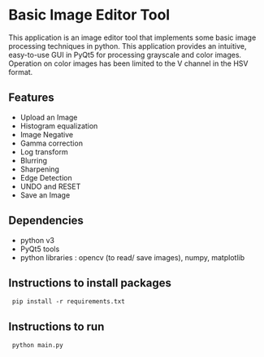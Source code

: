 
# Basic Image Editor Tool

This application is an image editor tool that implements some basic image processing techniques in python. This application provides an intuitive, easy-to-use GUI in PyQt5 for processing grayscale and color images. Operation on color images has been limited to the V channel in the HSV format.


## Features

- Upload an Image
- Histogram equalization
- Image Negative
- Gamma correction
- Log transform
- Blurring
- Sharpening
- Edge Detection
- UNDO and RESET
- Save an Image

## Dependencies

- python v3
- PyQt5 tools
- python libraries : opencv (to read/ save images), numpy, matplotlib


 ## Instructions to install packages
```
 pip install -r requirements.txt
```

 ## Instructions to run
```
 python main.py 

```



